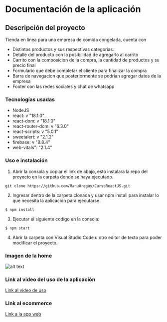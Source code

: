 # Documentación de la aplicación

## Descripción del proyecto

Tienda en linea para una empresa de comida congelada, cuenta con
* Distintos productos y sus respectivas categorias.
* Detalle del producto con la posibilidad de agregarlo al carrito
* Carrito con la composicion de la compra, la cantidad de productos y su precio final
* Formulario que debe completar el cliente para finalizar la compra
* Barra de navegacion que posteriormente se podrian agregar datos de la empresa
* Footer con las redes sociales y chat de whatsapp

### Tecnologías usadas

* NodeJS
* react: v "18.1.0"
* react-dom: v "18.1.0"
* react-router-dom: v "6.3.0"
* react-scripts: v "5.0.1"
* sweetalert: v "2.1.2"
* firebase: v "9.8.4"
* web-vitals": "2.1.4"

### Uso e instalación

1. Abrir la consola y copiar el link de abajo, esto instalara la repo del proyecto en la carpeta donde se haya ejecutado.

```
git clone https://github.com/ManuOreguy/CursoReactJS.git
```

2. Ingresar dentro de la carpeta clonada y usar npm install para instalar lo que necesita la aplicación para ejecutarse.

````
$ npm install
````

3. Ejecutar el siguiente codigo en la consola:

````
$ npm start
````

4. Abrir la carpeta con Visual Studio Code u otro editor de texto para poder modificar el proyecto.

### Imagen de la home

![alt text](https://ibb.co/X3yFSkp)

### Link al video del uso de la aplicación

[Link al video de uso](https://youtu.be/qs9z66CL430)

### Link al ecommerce

[Link a la app web](https://enchanting-zuccutto-f0d3db.netlify.app/)